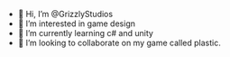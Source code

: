 - 👋 Hi, I’m @GrizzlyStudios
- 👀 I’m interested in game design
- 🌱 I’m currently learning c# and unity
- 💞️ I’m looking to collaborate on my game called plastic.

<!---
GrizzlyStudios/GrizzlyStudios is a ✨ special ✨ repository because its `README.md` (this file) appears on your GitHub profile.
You can click the Preview link to take a look at your changes.
--->
